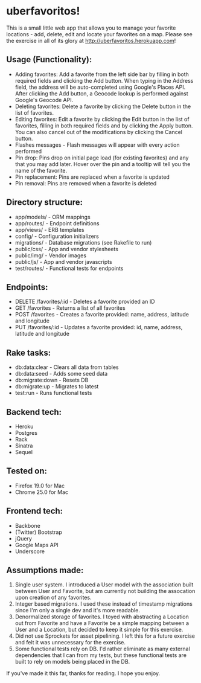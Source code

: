 uberfavoritos!
====

This is a small little web app that allows you to manage your favorite locations - add, delete, edit and locate your favorites on a map. Please see the exercise in all of its glory at http://uberfavoritos.herokuapp.com!

Usage (Functionality):
----
* Adding favorites: Add a favorite from the left side bar by filling in both required fields and clicking the Add button. When typing in the Address field, the address will be auto-completed using Google's Places API. After clicking the Add button, a Geocode lookup is performed against Google's Geocode API.
* Deleting favorites: Delete a favorite by clicking the Delete button in the list of favorites.
* Editing favorites: Edit a favorite by clicking the Edit button in the list of favorites, filling in both required fields and by clicking the Apply button. You can also cancel out of the modifications by clicking the Cancel button.
* Flashes messages - Flash messages will appear with every action performed
* Pin drop: Pins drop on initial page load (for existing favorites) and any that you may add later. Hover over the pin and a tooltip will tell you the name of the favorite.
* Pin replacement: Pins are replaced when a favorite is updated
* Pin removal:  Pins are removed when a favorite is deleted

Directory structure:
----
* app/models/ - ORM mappings
* app/routes/ - Endpoint definitions
* app/views/ - ERB templates
* config/ - Configuration initializers
* migrations/ - Database migrations (see Rakefile to run)
* public/css/ - App and vendor stylesheets
* public/img/ - Vendor images
* public/js/ - App and vendor javascripts
* test/routes/ - Functional tests for endpoints

Endpoints:
----
* DELETE /favorites/:id - Deletes a favorite provided an ID
* GET /favorites - Returns a list of all favorites
* POST /favorites - Creates a favorite provided: name, address, latitude and longitude
* PUT /favorites/:id - Updates a favorite provided: id, name, address, latitude and longitude

Rake tasks:
----
* db:data:clear - Clears all data from tables
* db:data:seed - Adds some seed data
* db:migrate:down - Resets DB
* db:migrate:up - Migrates to latest
* test:run - Runs functional tests

Backend tech:
----
* Heroku
* Postgres
* Rack
* Sinatra
* Sequel

Tested on:
----
* Firefox 19.0 for Mac
* Chrome 25.0 for Mac

Frontend tech:
----
* Backbone
* (Twitter) Bootstrap
* jQuery
* Google Maps API
* Underscore

Assumptions made:
----
1. Single user system. I introduced a User model with the association built between User and Favorite, but am currently not building the assocation upon creation of any favorites.
2. Integer based migrations. I used these instead of timestamp migrations since I'm only a single dev and it's more readable.
3. Denormalized storage of favorites. I toyed with abstracting a Location out from Favorite and have a Favorite be a simple mapping between a User and a Location, but decided to keep it simple for this exercise.
4. Did not use Sprockets for asset pipelining. I left this for a future exercise and felt it was unnecessary for the exercise.
5. Some functional tests rely on DB. I'd rather eliminate as many external dependencies that I can from my tests, but these functional tests are built to rely on models being placed in the DB.

If you've made it this far, thanks for reading. I hope you enjoy.
